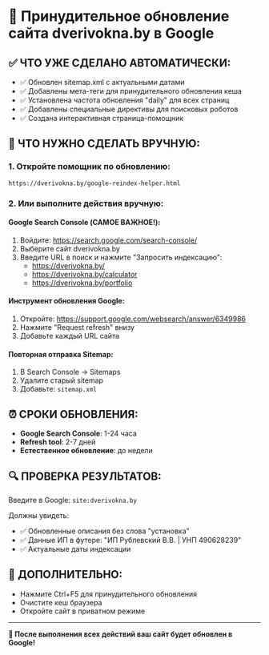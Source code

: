# 🚀 Принудительное обновление сайта dverivokna.by в Google

## ✅ ЧТО УЖЕ СДЕЛАНО АВТОМАТИЧЕСКИ:

- ✅ Обновлен sitemap.xml с актуальными датами
- ✅ Добавлены мета-теги для принудительного обновления кеша  
- ✅ Установлена частота обновления "daily" для всех страниц
- ✅ Добавлены специальные директивы для поисковых роботов
- ✅ Создана интерактивная страница-помощник

## 🎯 ЧТО НУЖНО СДЕЛАТЬ ВРУЧНУЮ:

### 1. Откройте помощник по обновлению:
```
https://dverivokna.by/google-reindex-helper.html
```

### 2. Или выполните действия вручную:

#### Google Search Console (САМОЕ ВАЖНОЕ!):
1. Войдите: https://search.google.com/search-console/
2. Выберите сайт dverivokna.by
3. Введите URL в поиск и нажмите "Запросить индексацию":
   - https://dverivokna.by/
   - https://dverivokna.by/calculator  
   - https://dverivokna.by/portfolio

#### Инструмент обновления Google:
1. Откройте: https://support.google.com/websearch/answer/6349986
2. Нажмите "Request refresh" внизу
3. Добавьте каждый URL сайта

#### Повторная отправка Sitemap:
1. В Search Console → Sitemaps
2. Удалите старый sitemap
3. Добавьте: `sitemap.xml`

## ⏰ СРОКИ ОБНОВЛЕНИЯ:

- **Google Search Console**: 1-24 часа
- **Refresh tool**: 2-7 дней
- **Естественное обновление**: до недели

## 🔍 ПРОВЕРКА РЕЗУЛЬТАТОВ:

Введите в Google: `site:dverivokna.by`

Должны увидеть:
- ✅ Обновленные описания без слова "установка"
- ✅ Данные ИП в футере: "ИП Рублевский В.В. | УНП 490628239"
- ✅ Актуальные даты индексации

## 🧹 ДОПОЛНИТЕЛЬНО:

- Нажмите Ctrl+F5 для принудительного обновления
- Очистите кеш браузера
- Откройте сайт в приватном режиме

---

**🎉 После выполнения всех действий ваш сайт будет обновлен в Google!** 